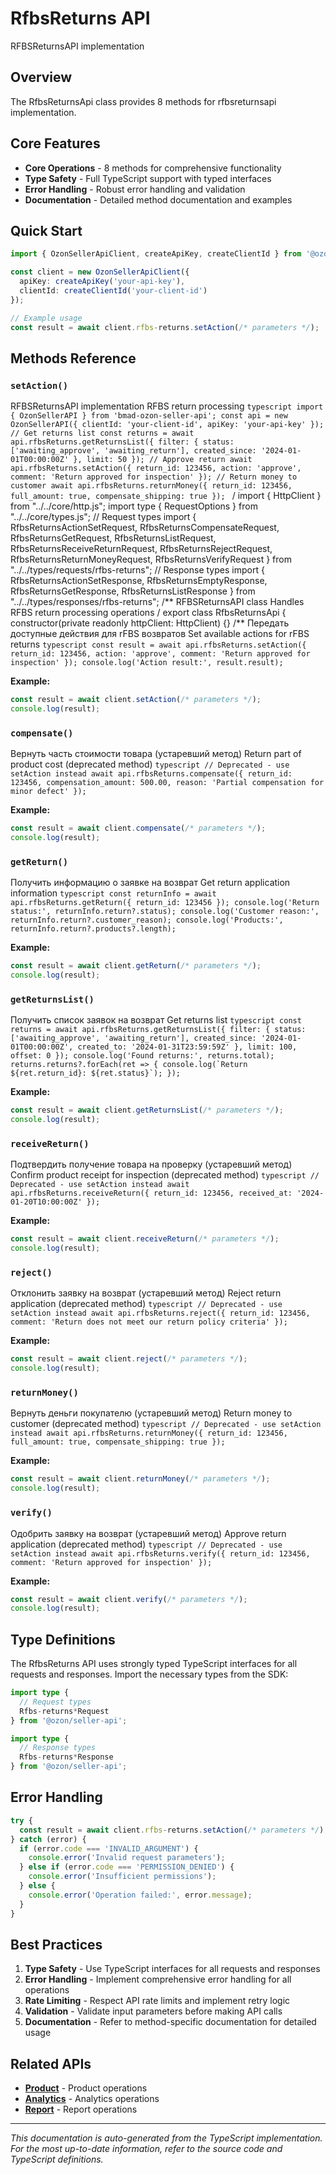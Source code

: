# RfbsReturns API

RFBSReturnsAPI implementation

## Overview

The RfbsReturnsApi class provides 8 methods for rfbsreturnsapi implementation.

## Core Features

- **Core Operations** - 8 methods for comprehensive functionality
- **Type Safety** - Full TypeScript support with typed interfaces
- **Error Handling** - Robust error handling and validation
- **Documentation** - Detailed method documentation and examples

## Quick Start

```typescript
import { OzonSellerApiClient, createApiKey, createClientId } from '@ozon/seller-api';

const client = new OzonSellerApiClient({
  apiKey: createApiKey('your-api-key'),
  clientId: createClientId('your-client-id')
});

// Example usage
const result = await client.rfbs-returns.setAction(/* parameters */);
```

## Methods Reference

### `setAction()`

RFBSReturnsAPI implementation RFBS return processing ```typescript import { OzonSellerAPI } from 'bmad-ozon-seller-api'; const api = new OzonSellerAPI({ clientId: 'your-client-id', apiKey: 'your-api-key' }); // Get returns list const returns = await api.rfbsReturns.getReturnsList({ filter: { status: ['awaiting_approve', 'awaiting_return'], created_since: '2024-01-01T00:00:00Z' }, limit: 50 }); // Approve return await api.rfbsReturns.setAction({ return_id: 123456, action: 'approve', comment: 'Return approved for inspection' }); // Return money to customer await api.rfbsReturns.returnMoney({ return_id: 123456, full_amount: true, compensate_shipping: true }); ``` / import { HttpClient } from "../../core/http.js"; import type { RequestOptions } from "../../core/types.js"; // Request types import { RfbsReturnsActionSetRequest, RfbsReturnsCompensateRequest, RfbsReturnsGetRequest, RfbsReturnsListRequest, RfbsReturnsReceiveReturnRequest, RfbsReturnsRejectRequest, RfbsReturnsReturnMoneyRequest, RfbsReturnsVerifyRequest } from "../../types/requests/rfbs-returns"; // Response types import { RfbsReturnsActionSetResponse, RfbsReturnsEmptyResponse, RfbsReturnsGetResponse, RfbsReturnsListResponse } from "../../types/responses/rfbs-returns"; /** RFBSReturnsAPI class Handles RFBS return processing operations / export class RfbsReturnsApi { constructor(private readonly httpClient: HttpClient) {} /** Передать доступные действия для rFBS возвратов Set available actions for rFBS returns ```typescript const result = await api.rfbsReturns.setAction({ return_id: 123456, action: 'approve', comment: 'Return approved for inspection' }); console.log('Action result:', result.result); ```

**Example:**
```typescript
const result = await client.setAction(/* parameters */);
console.log(result);
```

### `compensate()`

Вернуть часть стоимости товара (устаревший метод) Return part of product cost (deprecated method) ```typescript // Deprecated - use setAction instead await api.rfbsReturns.compensate({ return_id: 123456, compensation_amount: 500.00, reason: 'Partial compensation for minor defect' }); ```

**Example:**
```typescript
const result = await client.compensate(/* parameters */);
console.log(result);
```

### `getReturn()`

Получить информацию о заявке на возврат Get return application information ```typescript const returnInfo = await api.rfbsReturns.getReturn({ return_id: 123456 }); console.log('Return status:', returnInfo.return?.status); console.log('Customer reason:', returnInfo.return?.customer_reason); console.log('Products:', returnInfo.return?.products?.length); ```

**Example:**
```typescript
const result = await client.getReturn(/* parameters */);
console.log(result);
```

### `getReturnsList()`

Получить список заявок на возврат Get returns list ```typescript const returns = await api.rfbsReturns.getReturnsList({ filter: { status: ['awaiting_approve', 'awaiting_return'], created_since: '2024-01-01T00:00:00Z', created_to: '2024-01-31T23:59:59Z' }, limit: 100, offset: 0 }); console.log('Found returns:', returns.total); returns.returns?.forEach(ret => { console.log(`Return ${ret.return_id}: ${ret.status}`); }); ```

**Example:**
```typescript
const result = await client.getReturnsList(/* parameters */);
console.log(result);
```

### `receiveReturn()`

Подтвердить получение товара на проверку (устаревший метод) Confirm product receipt for inspection (deprecated method) ```typescript // Deprecated - use setAction instead await api.rfbsReturns.receiveReturn({ return_id: 123456, received_at: '2024-01-20T10:00:00Z' }); ```

**Example:**
```typescript
const result = await client.receiveReturn(/* parameters */);
console.log(result);
```

### `reject()`

Отклонить заявку на возврат (устаревший метод) Reject return application (deprecated method) ```typescript // Deprecated - use setAction instead await api.rfbsReturns.reject({ return_id: 123456, comment: 'Return does not meet our return policy criteria' }); ```

**Example:**
```typescript
const result = await client.reject(/* parameters */);
console.log(result);
```

### `returnMoney()`

Вернуть деньги покупателю (устаревший метод) Return money to customer (deprecated method) ```typescript // Deprecated - use setAction instead await api.rfbsReturns.returnMoney({ return_id: 123456, full_amount: true, compensate_shipping: true }); ```

**Example:**
```typescript
const result = await client.returnMoney(/* parameters */);
console.log(result);
```

### `verify()`

Одобрить заявку на возврат (устаревший метод) Approve return application (deprecated method) ```typescript // Deprecated - use setAction instead await api.rfbsReturns.verify({ return_id: 123456, comment: 'Return approved for inspection' }); ```

**Example:**
```typescript
const result = await client.verify(/* parameters */);
console.log(result);
```

## Type Definitions

The RfbsReturns API uses strongly typed TypeScript interfaces for all requests and responses. Import the necessary types from the SDK:

```typescript
import type {
  // Request types
  Rfbs-returns*Request
} from '@ozon/seller-api';

import type {
  // Response types  
  Rfbs-returns*Response
} from '@ozon/seller-api';
```

## Error Handling

```typescript
try {
  const result = await client.rfbs-returns.setAction(/* parameters */);
} catch (error) {
  if (error.code === 'INVALID_ARGUMENT') {
    console.error('Invalid request parameters');
  } else if (error.code === 'PERMISSION_DENIED') {
    console.error('Insufficient permissions');
  } else {
    console.error('Operation failed:', error.message);
  }
}
```

## Best Practices

1. **Type Safety** - Use TypeScript interfaces for all requests and responses
2. **Error Handling** - Implement comprehensive error handling for all operations
3. **Rate Limiting** - Respect API rate limits and implement retry logic
4. **Validation** - Validate input parameters before making API calls
5. **Documentation** - Refer to method-specific documentation for detailed usage

## Related APIs

- **[Product](./product.md)** - Product operations
- **[Analytics](./analytics.md)** - Analytics operations
- **[Report](./report.md)** - Report operations

---

*This documentation is auto-generated from the TypeScript implementation. For the most up-to-date information, refer to the source code and TypeScript definitions.*